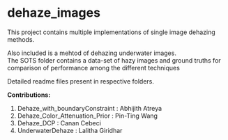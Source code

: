 # dehaze_images
This project contains multiple implementations of single image dehazing methods.<br>

Also included is a mehtod of dehazing underwater images.
<br>
The SOTS folder contains a data-set of hazy images and ground truths for comparison of performance among the different techniques<br>

Detailed readme files present in respective folders. <br>

<b>Contributions:</b>
1. Dehaze_with_boundaryConstraint : Abhijith Atreya
2. Dehaze_Color_Attenuation_Prior : Pin-Ting Wang
3. Dehaze_DCP : Canan Cebeci
4. UnderwaterDehaze : Lalitha Giridhar
